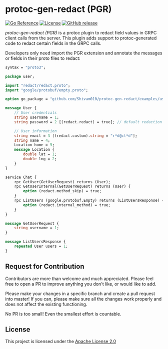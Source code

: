 protoc-gen-redact (PGR)
=======================
[![Go Reference](https://pkg.go.dev/badge/github.com/Shivam010/protoc-gen-redact.svg)](https://pkg.go.dev/github.com/Shivam010/protoc-gen-redact)
[![License](https://img.shields.io/badge/license-apache2-mildgreen.svg)](./LICENSE)
[![GitHub release](https://img.shields.io/github/release/Shivam010/protoc-gen-redact.svg)](https://github.com/Shivam010/protoc-gen-redact/releases)

_protoc-gen-redact (PGR)_ is a protoc plugin to redact field values in GRPC client calls from the server. This plugin
adds support to protoc-generated code to redact certain fields in the GRPC calls.

Developers only need import the PGR extension and annotate the messages or fields in their proto files to redact:

```protobuf
syntax = "proto3";

package user;

import "redact/redact.proto";
import "google/protobuf/empty.proto";

option go_package = "github.com/Shivam010/protoc-gen-redact/examples/user/pb;user";

message User {
    // User credentials
    string username = 1;
    string password = 2 [(redact.redact) = true]; // default redaction

    // User information
    string email = 3 [(redact.custom).string = "r*d@ct*d"];
    string name = 4;
    Location home = 5;
    message Location {
        double lat = 1;
        double lng = 2;
    }
}

service Chat {
    rpc GetUser(GetUserRequest) returns (User);
    rpc GetUserInternal(GetUserRequest) returns (User) {
        option (redact.method_skip) = true;
    }
    rpc ListUsers (google.protobuf.Empty) returns (ListUsersResponse) {
        option (redact.internal_method) = true;
    }
}

message GetUserRequest {
    string username = 1;
}

message ListUsersResponse {
    repeated User users = 1;
}

```

Request for Contribution
------------------------
Contributors are more than welcome and much appreciated. Please feel free to open a PR to improve anything you don't
like, or would like to add.

Please make your changes in a specific branch and create a pull request into master! If you can, please make sure all
the changes work properly and does not affect the existing functioning.

No PR is too small! Even the smallest effort is countable.

License
-------
This project is licensed under the [Apache License 2.0](./LICENSE)
